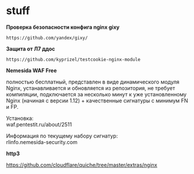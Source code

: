stuff
========

**Проверка безопасности конфига nginx gixy**

    https://github.com/yandex/gixy/

**Защита от Л7 ддос**

    https://github.com/kyprizel/testcookie-nginx-module
    
  
**Nemesida WAF Free** 

полностью бесплатный, представлен в виде динамического модуля Nginx, устанавливается и обновляется из репозитория, не требует компиляции, подключается за несколько минут к уже установленному Nginx (начиная с версии 1.12) + качественные сигнатуры с минимум FN и FP.

Установка:   
waf.pentestit.ru/about/2511  

Информация по текущему набору сигнатур:   
rlinfo.nemesida-security.com

**http3**

<https://github.com/cloudflare/quiche/tree/master/extras/nginx>